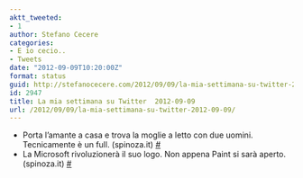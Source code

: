 ```yaml
---
aktt_tweeted:
- 1
author: Stefano Cecere
categories:
- E io cecio..
- Tweets
date: "2012-09-09T10:20:00Z"
format: status
guid: http://stefanocecere.com/2012/09/09/la-mia-settimana-su-twitter-2012-09-09/
id: 2947
title: La mia settimana su Twitter  2012-09-09
url: /2012/09/09/la-mia-settimana-su-twitter-2012-09-09/
---
```


<ul class="aktt_tweet_digest">
  <li>
    Porta l’amante a casa e trova la moglie a letto con due uomini. Tecnicamente è un full. (spinoza.it) <a href="http://twitter.com/StefanoCecere/statuses/242944017954914304" class="aktt_tweet_time">#</a>
  </li>
  <li>
    La Microsoft rivoluzionerà il suo logo. Non appena Paint si sarà aperto. (spinoza.it) <a href="http://twitter.com/StefanoCecere/statuses/242943834345074688" class="aktt_tweet_time">#</a>
  </li>
</ul>